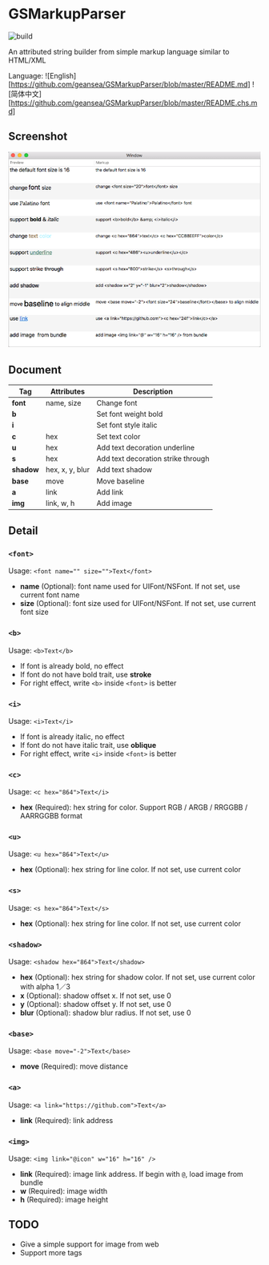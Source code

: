 # GSMarkupParser

![build](https://travis-ci.org/geansea/GSMarkupParser.svg?branch=master)

An attributed string builder from simple markup language similar to HTML/XML

Language: ![English][https://github.com/geansea/GSMarkupParser/blob/master/README.md] ![简体中文][https://github.com/geansea/GSMarkupParser/blob/master/README.chs.md]

## Screenshot

![macOS](https://raw.githubusercontent.com/geansea/GSMarkupParser/master/Screenshots/macOS.png)

## Document

Tag        | Attributes      | Description
---------- | --------------- | ----------------------------------
**font**   | name, size      | Change font
**b**      |                 | Set font weight bold
**i**      |                 | Set font style italic
**c**      | hex             | Set text color
**u**      | hex             | Add text decoration underline
**s**      | hex             | Add text decoration strike through
**shadow** | hex, x, y, blur | Add text shadow
**base**   | move            | Move baseline
**a**      | link            | Add link
**img**    | link, w, h      | Add image

## Detail

### `<font>`

Usage: `<font name="" size="">Text</font>`

* **name** (Optional): font name used for UIFont/NSFont. If not set, use current font name
* **size** (Optional): font size used for UIFont/NSFont. If not set, use current font size

### `<b>`

Usage: `<b>Text</b>`

* If font is already bold, no effect
* If font do not have bold trait, use **stroke**
* For right effect, write `<b>` inside `<font>` is better

### `<i>`

Usage: `<i>Text</i>`

* If font is already italic, no effect
* If font do not have italic trait, use **oblique**
* For right effect, write `<i>` inside `<font>` is better

### `<c>`

Usage: `<c hex="864">Text</i>`

* **hex** (Required): hex string for color. Support RGB / ARGB / RRGGBB / AARRGGBB format

### `<u>`

Usage: `<u hex="864">Text</u>`

* **hex** (Optional): hex string for line color. If not set, use current color

### `<s>`

Usage: `<s hex="864">Text</s>`

* **hex** (Optional): hex string for line color. If not set, use current color

### `<shadow>`

Usage: `<shadow hex="864">Text</shadow>`

* **hex** (Optional): hex string for shadow color. If not set, use current color with alpha 1／3
* **x** (Optional): shadow offset x. If not set, use 0
* **y** (Optional): shadow offset y. If not set, use 0
* **blur** (Optional): shadow blur radius. If not set, use 0

### `<base>`

Usage: `<base move="-2">Text</base>`

* **move** (Required): move distance

### `<a>`

Usage: `<a link="https://github.com">Text</a>`

* **link** (Required): link address

### `<img>`

Usage: `<img link="@icon" w="16" h="16" />`

* **link** (Required): image link address. If begin with `@`, load image from bundle
* **w** (Required): image width
* **h** (Required): image height

## TODO

* Give a simple support for image from web
* Support more tags

